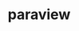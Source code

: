 ---
title: "paraview"
layout: cache
categories: [package, v0.18.1]
meta: {"versions": ["5.10.1"], "compilers": ["gcc@=7.3.1", "gcc@=7.5.0"], "oss": ["amzn2", "ubuntu18.04"], "platforms": ["linux"], "targets": ["aarch64", "graviton2", "x86_64", "x86_64_v3", "x86_64_v4"], "stacks": ["aws-isc", "aws-isc-aarch64", "data-vis-sdk", "root"], "num_specs": 5, "num_specs_by_stack": {"root": 5, "data-vis-sdk": 1, "aws-isc-aarch64": 2, "aws-isc": 2}}
spec_details: [{"hash": "m23mglh5tsmvpsp2iukmp4ubnahxrlli", "compiler": "gcc@=7.5.0", "versions": ["5.10.1"], "os": "ubuntu18.04", "platform": "linux", "target": "x86_64", "variants": ["+adios2", "~advanced_debug", "build_edition=canonical", "build_type=RelWithDebInfo", "~cuda", "+development_files", "~examples", "~eyedomelighting", "~fortran", "+hdf5", "~ipo", "+kits", "+mpi", "+opengl2", "~osmesa", "~pagosa", "patches=acb3805", "~python", "+python3", "+qt", "+shared", "use_vtkm=default"], "stacks": ["root", "data-vis-sdk"], "size": "-", "tarball": "https://binaries.spack.io/releases/v0.18.1/build_cache/linux-ubuntu18.04-x86_64/gcc-7.5.0/paraview-5.10.1/linux-ubuntu18.04-x86_64-gcc-7.5.0-paraview-5.10.1-m23mglh5tsmvpsp2iukmp4ubnahxrlli.spack"}, {"hash": "xb52j4hfvrbdigduvt6b4ampz3c3shk3", "compiler": "gcc@=7.3.1", "versions": ["5.10.1"], "os": "amzn2", "platform": "linux", "target": "aarch64", "variants": ["~adios2", "~advanced_debug", "build_edition=canonical", "build_type=RelWithDebInfo", "~cuda", "+development_files", "~examples", "~eyedomelighting", "~fortran", "~hdf5", "~ipo", "+kits", "+mpi", "+opengl2", "~osmesa", "~pagosa", "patches=acb3805", "~python", "~python3", "~qt", "+shared", "use_vtkm=default"], "stacks": ["root", "aws-isc-aarch64"], "size": "-", "tarball": "https://binaries.spack.io/releases/v0.18.1/build_cache/linux-amzn2-aarch64/gcc-7.3.1/paraview-5.10.1/linux-amzn2-aarch64-gcc-7.3.1-paraview-5.10.1-xb52j4hfvrbdigduvt6b4ampz3c3shk3.spack"}, {"hash": "okuz6fgdjuvyd6ozylq5etovwm3xijld", "compiler": "gcc@=7.3.1", "versions": ["5.10.1"], "os": "amzn2", "platform": "linux", "target": "x86_64_v3", "variants": ["~adios2", "~advanced_debug", "build_edition=canonical", "build_type=RelWithDebInfo", "~cuda", "+development_files", "~examples", "~eyedomelighting", "~fortran", "~hdf5", "~ipo", "+kits", "+mpi", "+opengl2", "~osmesa", "~pagosa", "patches=acb3805", "~python", "~python3", "~qt", "+shared", "use_vtkm=default"], "stacks": ["aws-isc", "root"], "size": "-", "tarball": "https://binaries.spack.io/releases/v0.18.1/build_cache/linux-amzn2-x86_64_v3/gcc-7.3.1/paraview-5.10.1/linux-amzn2-x86_64_v3-gcc-7.3.1-paraview-5.10.1-okuz6fgdjuvyd6ozylq5etovwm3xijld.spack"}, {"hash": "p6doujbatha5nw6ymwm6gcaljka2fn7f", "compiler": "gcc@=7.3.1", "versions": ["5.10.1"], "os": "amzn2", "platform": "linux", "target": "graviton2", "variants": ["~adios2", "~advanced_debug", "build_edition=canonical", "build_type=RelWithDebInfo", "~cuda", "+development_files", "~examples", "~eyedomelighting", "~fortran", "~hdf5", "~ipo", "+kits", "+mpi", "+opengl2", "~osmesa", "~pagosa", "patches=acb3805", "~python", "~python3", "~qt", "+shared", "use_vtkm=default"], "stacks": ["root", "aws-isc-aarch64"], "size": "-", "tarball": "https://binaries.spack.io/releases/v0.18.1/build_cache/linux-amzn2-graviton2/gcc-7.3.1/paraview-5.10.1/linux-amzn2-graviton2-gcc-7.3.1-paraview-5.10.1-p6doujbatha5nw6ymwm6gcaljka2fn7f.spack"}, {"hash": "745x7sjz7g477ztdo3oorpe2cmu7lgho", "compiler": "gcc@=7.3.1", "versions": ["5.10.1"], "os": "amzn2", "platform": "linux", "target": "x86_64_v4", "variants": ["~adios2", "~advanced_debug", "build_edition=canonical", "build_type=RelWithDebInfo", "~cuda", "+development_files", "~examples", "~eyedomelighting", "~fortran", "~hdf5", "~ipo", "+kits", "+mpi", "+opengl2", "~osmesa", "~pagosa", "patches=acb3805", "~python", "~python3", "~qt", "+shared", "use_vtkm=default"], "stacks": ["aws-isc", "root"], "size": "-", "tarball": "https://binaries.spack.io/releases/v0.18.1/build_cache/linux-amzn2-x86_64_v4/gcc-7.3.1/paraview-5.10.1/linux-amzn2-x86_64_v4-gcc-7.3.1-paraview-5.10.1-745x7sjz7g477ztdo3oorpe2cmu7lgho.spack"}]
---
